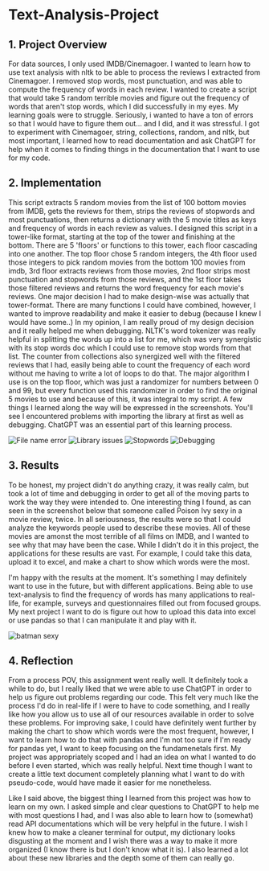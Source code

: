 # Text-Analysis-Project
 
## 1. Project Overview

For data sources, I only used IMDB/Cinemagoer. I wanted to learn how to use text analysis with nltk to be able to process the reviews I extracted from Cinemagoer. I removed stop words, most punctuation, and was able to compute the frequency of words in each review. I wanted to create a script that would take 5 random terrible movies and figure out the frequency of words that aren't stop words, which I did successfully in my eyes. My learning goals were to struggle. Seriously, i wanted to have a ton of errors so that I would have to figure them out... and I did, and it was stressful. I got to experiment with Cinemagoer, string, collections, random, and nltk, but most important, I learned how to read documentation and ask ChatGPT for help when it comes to finding things in the documentation that I want to use for my code.

## 2. Implementation
This script extracts 5 random movies from the list of 100 bottom movies from IMDB, gets the reviews for them, strips the reviews of stopwords and most punctuations, then returns a dictionary with the 5 movie titles as keys and frequency of words in each review as values. I designed this script in a tower-like format, starting at the top of the tower and finishing at the bottom. There are 5 'floors' or functions to this tower, each floor cascading into one another. The top floor chose 5 random integers, the 4th floor used those integers to pick random movies from the bottom 100 movies from imdb, 3rd floor extracts reviews from those movies, 2nd floor strips most punctuation and stopwords from those reviews, and the 1st floor takes those filtered reviews and returns the word frequency for each movie's reviews. One major decision I had to make design-wise was actually that tower-format. There are many functions I could have combined, however, I wanted to improve readability and make it easier to debug (because I knew I would have some..) In my opinion, I am really proud of my design decision and it really helped me when debugging. NLTK's word tokenizer was really helpful in splitting the words up into a list for me, which was very synergistic with its stop words doc which I could use to remove stop words from that list. The counter from collections also synergized well with the filtered reviews that I had, easily being able to count the frequency of each word without me having to write a lot of loops to do that. The major algorithm I use is on the top floor, which was just a randomizer for numbers between 0 and 99, but every function used this randomizer in order to find the original 5 movies to use and because of this, it was integral to my script. A few things I learned along the way will be expressed in the screenshots. You'll see I encountered problems with importing the library at first as well as debugging. ChatGPT was an essential part of this learning process.


![File name error](images/ss1.png)
![Library issues](images/ss2.png)
![Stopwords](images/stopwords.png)
![Debugging](images/ss3.png)

## 3. Results
To be honest, my project didn't do anything crazy, it was really calm, but took a lot of time and debugging in order to get all of the moving parts to work the way they were intended to. One interesting thing I found, as can seen in the screenshot below that someone called Poison Ivy sexy in a movie review, twice. In all seriousness, the results were so that I could analyze the keywords people used to describe these movies. All of these movies are amonst the most terrible of all films on IMDB, and I wanted to see why that may have been the case. While I didn't do it in this project, the applications for these results are vast. For example, I could take this data, upload it to excel, and make a chart to show which words were the most. 

I'm happy with the results at the moment. It's something I may definitely want to use in the future, but with different applications. Being able to use text-analysis to find the frequency of words has many applications to real-life, for example, surveys and questionnaires filled out from focused groups. My next project I want to do is figure out how to upload this data into excel or use pandas so that I can manipulate it and play with it. 

![batman sexy](images/batman_sexy.png) 

## 4. Reflection
From a process POV, this assignment went really well. It definitely took a while to do, but I really liked that we were able to use ChatGPT in order to help us figure out problems regarding our code. This felt very much like the process I'd do in real-life if I were to have to code something, and I really like how you allow us to use all of our resources available in order to solve these problems. For improving sake, I could have definitely went further by making the chart to show which words were the most frequent, however, I want to learn how to do that with pandas and I'm not too sure if I'm ready for pandas yet, I want to keep focusing on the fundamenetals first. My project was appropriately scoped and I had an idea on what I wanted to do before I even started, which was really helpful. Next time though I want to create a little text document completely planning what I want to do with pseudo-code, would have made it easier for me nonetheless. 

Like I said above, the biggest thing I learned from this project was how to learn on my own. I asked simple and clear questions to ChatGPT to help me with most questions I had, and I was also able to learn how to (somewhat) read API documentations which will be very helpful in the future. I wish I knew how to make a cleaner terminal for output, my dictionary looks disgusting at the moment and I wish there was a way to make it more organized (I know there is but I don't know what it is). I also learned a lot about these new libraries and the depth some of them can really go. 